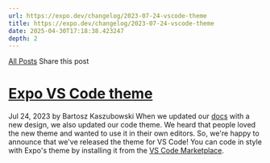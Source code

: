 ```yaml
---
url: https://expo.dev/changelog/2023-07-24-vscode-theme
title: https://expo.dev/changelog/2023-07-24-vscode-theme
date: 2025-04-30T17:18:38.423247
depth: 2
---
```


[All Posts](https://expo.dev/changelog)
Share this post
# [Expo VS Code theme](https://expo.dev/changelog/2023-07-24-vscode-theme)
Jul 24, 2023 by
Bartosz Kaszubowski
When we updated our [docs](https://docs.expo.dev/) with a new design, we also updated our code theme. We heard that people loved the new theme and wanted to use it in their own editors. So, we're happy to announce that we've released the theme for VS Code!
You can code in style with Expo's theme by installing it from the [VS Code Marketplace](https://marketplace.visualstudio.com/items?itemName=expo.vscode-expo-theme).

